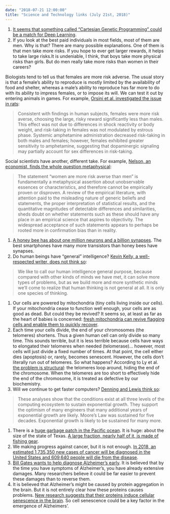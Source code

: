 ```yaml
---
date: "2018-07-21 12:00:00"
title: "Science and Technology links (July 21st, 2018)"
---
```




1. [It seems that something called &ldquo;Cartesian Genetic Programming&rdquo; could be a match for Deep Learning](https://arxiv.org/abs/1806.05695).
1. If you look at the best paid individuals in most fields, most of them are men. Why is that? There are many possible explanations. One of them is that men take more risks. If you hope to ever get larger rewards, it helps to take large risks.It is undeniable, I think, that boys take more physical risks than girls. But do men really take more risks than women in their careers?

Biologists tend to tell us that females are more risk adverse. The usual story is that a female&rsquo;s ability to reproduce is mostly limited by the availability of food and shelter, whereas a male&rsquo;s ability to reproduce has far more to do with its ability to impress females, or to impose its will. We can test it out by entering animals in games. For example, [Orsini et al. investigated the issue in rats](http://www.apa.org/pubs/journals/features/bne-bne0000111.pdf):

> Consistent with findings in human subjects, females were more risk averse, choosing the large, risky reward significantly less than males. This effect was not due to differences in shock reactivity or body weight, and risk-taking in females was not modulated by estrous phase. Systemic amphetamine administration decreased risk-taking in both males and females; however, females exhibited greater sensitivity to amphetamine, suggesting that dopaminergic signaling may partially account for sex differences in risk-taking.


Social scientists have another, different take. For example, [Nelson, an economist, finds the whole question metaphysical](https://www.diw.de/documents/dokumentenarchiv/17/diw_01.c.409673.de/genderstudiestagung_nelsonpaper.pdf):

> The statement &ldquo;women are more risk averse than men&rdquo; is fundamentally a metaphysical assertion about unobservable essences or characteristics, and therefore cannot be empirically proven or disproven. A review of the empirical literature, with attention paid to the misleading nature of generic beliefs and statements, the proper interpretation of statistical results, and the quantitative magnitudes of detectable differences and similarities, sheds doubt on whether statements such as these should have any place in an empirical science that aspires to objectivity. The widespread acceptance of such statements appears to perhaps be rooted more in confirmation bias than in reality.

1. [A honey bee has about one million neurons and a billion synapses](https://en.wikipedia.org/wiki/List_of_animals_by_number_of_neurons). The best smartphones have many more transistors than honey bees have synapses.
1. Do human beings have &ldquo;general&rdquo; intelligence? [Kevin Kelly, a well-respected writer, does not think so](https://www.amazon.com/Inevitable-Understanding-Technological-Forces-Future/dp/0525428089):<br/>

> We like to call our human intelligence general purpose, because compared with other kinds of minds we have met, it can solve more types of problems, but as we build more and more synthetic minds we&rsquo;ll come to realize that human thinking is not general at all. It is only one species of thinking.

1. Our cells are powered by mitochondria (tiny cells living inside our cells). If your mitochondria cease to function well enough, your cells are as good as dead. But could they be revived? It seems so, at least as far as the heart of babies is concerned: [fresh mitochondria can revive flagging cells and enable them to quickly recover](https://www.nytimes.com/2018/07/10/health/mitochondria-transplant-heart-attack.html).
1. Each time your cells divide, the end of your chromosomes (the telomeres) shortens. Thus a given human cell can only divide so many time. This sounds terrible, but it is less terrible because cells have ways to elongated their telomeres when needed (telomerase)&hellip; however, most cells will just divide a fixed number of times. At that point, the cell either dies (apoptosis) or, rarely, becomes senescent. However, the cells don&rsquo;t literally run out of telomeres. So what happens? According to Ly et al. [the problem is structural](https://www.biorxiv.org/content/early/2018/03/09/279877): the telomeres loop around, hiding the end of the chromosome. When the telomeres are too short to effectively hide the end of the chromosome, it is treated as defective by our biochemistry.
1. Will we continue to get faster computers? [Denning and Lewis think so](https://cacm.acm.org/magazines/2017/1/211094-exponential-laws-of-computing-growth/fulltext):<br/>

> These analyses show that the conditions exist at all three levels of the computing ecosystem to sustain exponential growth. They support the optimism of many engineers that many additional years of exponential growth are likely. Moore&rsquo;s Law was sustained for five decades. Exponential growth is likely to be sustained for many more.

1. There is a [huge garbage patch in the Pacific ocean](https://en.wikipedia.org/wiki/Great_Pacific_garbage_patch). It is huge: about the size of the state of Texas. [A large fraction, nearly half of it, is made of fishing gear](https://relay.nationalgeographic.com/proxy/distribution/public/amp/2018/03/great-pacific-garbage-patch-plastics-environment).
1. We making progress against cancer, but it is not enough. [In 2018, an estimated 1,735,350 new cases of cancer will be diagnosed in the United States and 609,640 people will die from the disease](https://www.cancer.gov/about-cancer/understanding/statistics).
1. [Bill Gates wants to help diagnose Alzheimer&rsquo;s early](https://www.gatesnotes.com/Health/A-better-way-of-diagnosing-Alzheimers). It is believed that by the time you have symptoms of Alzheimer&rsquo;s, you have already extensive damages. Many researchers believe it could be far easier to prevent these damages than to reverse them.
1. It is believed that Alzheimer&rsquo;s might be caused by protein aggregation in the brain. But it is not entirely clear how these proteins causes problems. [New research suggests that their proteins induce cellular senescence in the brain](https://www.biorxiv.org/content/early/2018/07/13/369074). So cell senescence could be a key factor in the emergence of Alzheimers&rsquo;.


